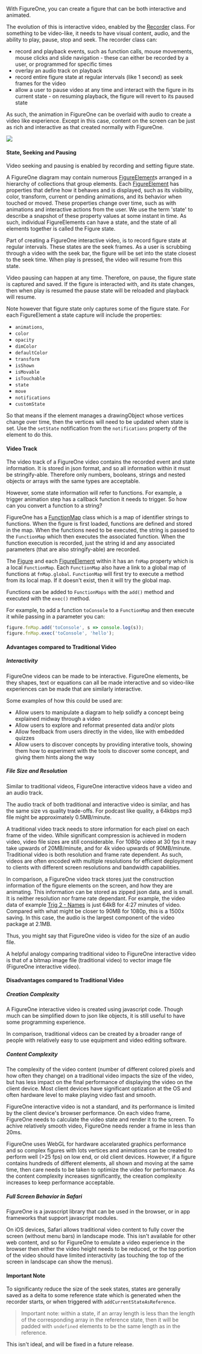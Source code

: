 With FigureOne, you can create a figure that can be both interactive and animated. 

The evolution of this is interactive video, enabled by the <a href="#recorder">Recorder</a> class. For something to be video-like, it needs to have visual content, audio, and the ability to play, pause, stop and seek. The recorder class can:

* record and playback events, such as function calls, mouse movements, mouse clicks and slide navigation - these can either be recorded by a user, or programmed for specific times
* overlay an audio track on playback
* record entire figure state at regular intervals (like 1 second) as seek frames for the video
* allow a user to pause video at any time and interact with the figure in its current state - on resuming playback, the figure will revert to its paused state

As such, the animation in FigureOne can be overlaid with audio to create a video like experience. Except in this case, content on the screen can be just as rich and interactive as that created normally with FigureOne.

![](./tutorials/recorder/ivid.gif)
#### State, Seeking and Pausing

Video seeking and pausing is enabled by recording and setting figure state.

A FigureOne diagram may contain numerous <a href="#figureelement">FigureElement</a>s arranged in a hierarchy of collections that group elements. Each <a href="#figureelement">FigureElement</a> has properties that define how it behaves and is displayed, such as its visibility, color, transform, current or pending animations, and its behavior when touched or moved. These properties change over time, such as with animations and interactive actions from the user. We use the term 'state' to describe a snapshot of these property values at some instant in time. As such, individual FigureElements can have a state, and the state of all elements together is called the Figure state.

Part of creating a FigureOne interactive video, is to record figure state at regular intervals. These states are the seek frames. As a user is scrubbing through a video with the seek bar, the figure will be set into the state closest to the seek time. When play is pressed, the video will resume from this state.

Video pausing can happen at any time. Therefore, on pause, the figure state is captured and saved. If the figure is interacted with, and its state changes, then when play is resumed the pause state will be reloaded and playback will resume.

Note however that figure state only captures some of the figure state. For each FigureElement a state capture will include the properties:

* `animations`,
* `color`
* `opacity`
* `dimColor`
* `defaultColor`
* `transform`
* `isShown`
* `isMovable`
* `isTouchable`
* `state`
* `move`
* `notifications`
* `customState`

So that means if the element manages a drawingObject whose vertices change over time, then the vertices will need to be updated when state is set. Use the `setState` notification from the `notifications` property of the element to do this.

#### Video Track

The video track of a FigureOne video contains the recorded event and state information. It is stored in json format, and so all information within it must be stringify-able. Therefore only numbers, booleans, strings and nested objects or arrays with the same types are acceptable.

However, some state information will refer to functions. For example, a trigger animation step has a callback function it needs to trigger. So how can you convert a function to a string?

FigureOne has a <a href="#functionmap">FunctionMap</a> class which is a map of identifier strings to functions. When the figure is first loaded, functions are defined and stored in the map. When the functions need to be executed, the string is passed to the `FunctionMap` which then executes the associated function. When the function execution is recorded, just the string id and any associated parameters (that are also stringify-able) are recorded.

The <a href="#figure">Figure</a> and each <a href="#figurelement">FigureElement</a> within it has an `fnMap` property which is a local `FunctionMap`. Each `FunctionMap` also have a link to a global map of functions at `fnMap.global`. `FunctionMap` will first try to execute a method from its local map. If it doesn't exist, then it will try the global map.

Functions can be added to `FunctionMaps` with the `add()` method and executed with the `exec()` method.

For example, to add a function `toConsole` to a `FunctionMap` and then execute it while passing in a parameter you can:

```js
figure.fnMap.add('toConsole', s => console.log(s));
figure.fnMap.exec('toConsole', 'hello');
```
#### Advantages compared to Traditional Video

##### Interactivity

FigureOne videos can be made to be interactive. FigureOne elements, be they shapes, text or equations can all be made interactive and so video-like experiences can be made that are similarly interactive.

Some examples of how this could be used are:

* Allow users to manipulate a diagram to help solidfy a concept being explained midway through a video
* Allow users to explore and reformat presented data and/or plots
* Allow feedback from users directly in the video, like with embedded quizzes
* Allow users to discover concepts by providing interative tools, showing them how to experiment with the tools to discover some concept, and giving them hints along the way


##### File Size and Resolution

Similar to traditional videos, FigureOne interactive videos have a video and an audio track.

The audio track of both traditional and interactive video is similar, and has the same size vs quality trade-offs. For podcast like quality, a 64kbps mp3 file might be approximately 0.5MB/minute.

A traditional video track needs to store information for each pixel on each frame of the video. While significant compression is achieved in modern video, video file sizes are still considerable. For 1080p video at 30 fps it may take upwards of 20MB/minute, and for 4k video upwards of 90MB/minute. Traditional video is both resolution and frame rate dependent. As such, videos are often encoded with multiple resolutions for efficient deployment to clients with different screen resolutions and bandwidth capabilities.

In comparison, a FigureOne video track stores just the construction information of the figure elements on the screen, and how they are animating. This information can be stored as zipped json data, and is small. It is neither resolution nor frame rate dependant. For example, the video data of example [Trig 2 - Names](https://github.com/airladon/FigureOne/docs/examples/trig%202%20-%20-Names/index.html) is just 64kB for 4:27 minutes of video. Compared with what might be closer to 90MB for 1080p, this is a 1500x saving. In this case, the audio is the largest component of the video package at 2.1MB.

Thus, you might say that FigureOne video is video for the size of an audio file.

A helpful analogy comparing traditional video to FigureOne interactive video is that of a bitmap image file (traditional video) to vector image file (FigureOne interactive video).

#### Disadvantages compared to Traditional Video

##### Creation Complexity

A FigureOne interactive video is created using javascript code. Though much can be simplified down to json like objects, it is still useful to have some programming experience.

In comparison, traditional videos can be created by a broader range of people with relatively easy to use equipment and video editing software.

##### Content Complexity

The complexity of the video content (number of different colored pixels and how often they change) on a traditional video impacts the size of the video, but has less impact on the final performance of displaying the video on the client device. Most client devices have significant optization at the OS and often hardware level to make playing video fast and smooth.

FigureOne interactive video is not a standard, and its performance is limited by the client device's browser performance. On each video frame, FigureOne needs to calculate the video state and render it to the screen. To achive relatively smooth video, FigureOne needs render a frame in less than 20ms.

FigureOne uses WebGL for hardware accelarated graphics performance and so complex figures with lots vertices and animations can be created to perform well (>25 fps) on low end, or old client devices. However, if a figure contains hundreds of different elements, all shown and moving at the same time, then care needs to be taken to optimize the video for performance. As the content complexity increases significantly, the creation complexity increases to keep performance acceptable.

##### Full Screen Behavior in Safari

FigureOne is a javascript library that can be used in the browser, or in app frameworks that support javascript modules.

On iOS devices, Safari allows traditional video content to fully cover the screen (without menu bars) in landscape mode. This isn't available for other web content, and so for FigureOne to emulate a video experience in the browser then either the video height needs to be reduced, or the top portion of the video should have limited interactivity (as touching the top of the screen in landscape can show the menus).


#### Important Note

To significanty reduce the size of the seek states, states are generally saved as a delta to some reference state which is generated when the recorder starts, or when triggered with `addCurrentStateAsReference`.

>Important note: within a state, if an array length is less than the length of the corresponding array in the reference state, then it will be padded with `undefined` elements to be the same length as in the reference.

This isn't ideal, and will be fixed in a future release.

